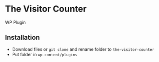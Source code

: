 # The Visitor Counter
WP Plugin

## Installation
- Download files or `git clone` and rename folder to `the-visitor-counter`
- Put folder in `wp-content/plugins`

